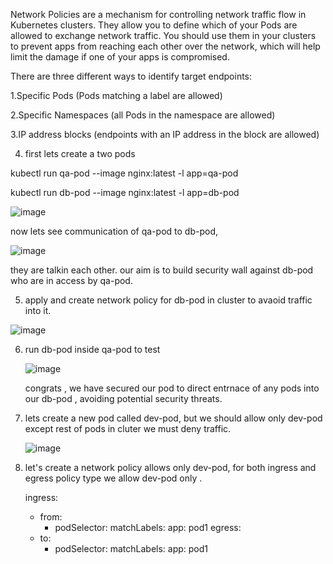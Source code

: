 Network Policies are a mechanism for controlling network traffic flow in Kubernetes clusters. They allow you to define which of your Pods are allowed to exchange network traffic. You should use them in your clusters to prevent apps from reaching each other over the network, which will help limit the damage if one of your apps is compromised.



There are three different ways to identify target endpoints:

1.Specific Pods (Pods matching a label are allowed)

2.Specific Namespaces (all Pods in the namespace are allowed)

3.IP address blocks (endpoints with an IP address in the block are allowed)



4) first lets create a two pods 

kubectl run qa-pod --image nginx:latest -l app=qa-pod 

kubectl run db-pod --image nginx:latest -l app=db-pod


![image](https://github.com/user-attachments/assets/2976b4dc-6fc6-4351-abc3-d8a4d6ffccd8)



now lets see communication of qa-pod to db-pod, 


![image](https://github.com/user-attachments/assets/bd412c89-08fb-495e-998d-e382e3b60cba)


they are talkin each other. our aim is to build security wall against db-pod who are in access by qa-pod. 


5) apply and create network policy for db-pod in cluster to avaoid traffic into it.

   
![image](https://github.com/user-attachments/assets/b3e1c9da-68d4-42b2-9004-80ee581972f7)

6) run db-pod inside qa-pod to test

   ![image](https://github.com/user-attachments/assets/11424397-fef3-4e57-bc66-b1f9547a2019)


   congrats , we have secured our pod to direct entrnace of any pods into our db-pod , avoiding potential security threats.


7) lets create a new pod called dev-pod, but we should allow only dev-pod except rest of pods in cluter we must deny traffic.


   ![image](https://github.com/user-attachments/assets/93cb7557-f051-40f9-8c8e-a88d06748221)



8) let's create a network policy allows only dev-pod, for both ingress and egress policy type we allow dev-pod only . 

   ingress:
    - from:
      - podSelector:
          matchLabels:
            app: pod1
  egress:
    - to:
      - podSelector:
          matchLabels:
            app: pod1








